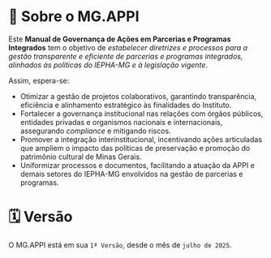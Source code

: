 # 🤗 Sobre o MG.APPI

Este **Manual de Governança de Ações em Parcerias e Programas Integrados** tem o objetivo de _estabelecer diretrizes e processos para a gestão transparente e eficiente de parcerias e programas integrados, alinhados às políticas do IEPHA-MG e à legislação vigente_.

Assim, espera-se:
- Otimizar a gestão de projetos colaborativos, garantindo transparência, eficiência e alinhamento estratégico às finalidades do Instituto.
- Fortalecer a governança institucional nas relações com órgãos públicos, entidades privadas e organismos nacionais e internacionais, assegurando _compliance_ e mitigando riscos.
- Promover a integração interinstitucional, incentivando ações articuladas que ampliem o impacto das políticas de preservação e promoção do patrimônio cultural de Minas Gerais.
- Uniformizar processos e documentos, facilitando a atuação da APPI e demais setores do IEPHA-MG envolvidos na gestão de parcerias e programas.

# 🗓️ Versão
O MG.APPI está em sua `1ª Versão`, desde o mês de `julho de 2025`.
